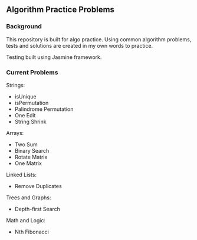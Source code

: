 ## Algorithm Practice Problems

### Background

This repository is built for algo practice. Using common algorithm problems, tests and solutions are created in my own words to practice.

Testing built using Jasmine framework.

### Current Problems

Strings:

- isUnique
- isPermutation
- Palindrome Permutation
- One Edit
- String Shrink

Arrays:

- Two Sum
- Binary Search
- Rotate Matrix
- One Matrix

Linked Lists:

- Remove Duplicates

Trees and Graphs:

- Depth-first Search

Math and Logic:

- Nth Fibonacci
